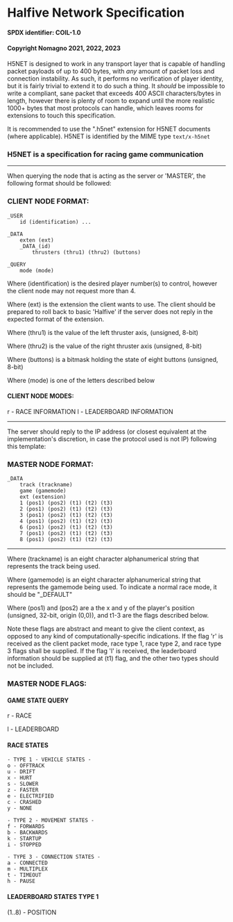 # Halfive Network Specification
#### SPDX identifier: COIL-1.0
#### Copyright Nomagno 2021, 2022, 2023

H5NET is designed to work in any transport layer that is capable of handling packet payloads of up to 400 bytes, with *any* amount of packet loss and connection instability. As such, it performs no verification of player identity, but it is fairly trivial to extend it to do such a thing. It *should* be impossible to write a compliant, sane packet that exceeds 400 ASCII characters/bytes in length, however there is plenty of room to expand until the more realistic 1000+ bytes that most protocols can handle, which leaves rooms for extensions to touch this specification.

It is recommended to use the ".h5net" extension for H5NET documents (where applicable).
H5NET is identified by the MIME type `text/x-h5net`

### H5NET is a specification for racing game communication
***
When querying the node that is acting as the server or 'MASTER', the following format should be followed:

### CLIENT NODE FORMAT:

```
_USER
	id (identification) ...

_DATA
	exten (ext)
	_DATA_(id)
		thrusters (thru1) (thru2) (buttons)

_QUERY
	mode (mode)
```

Where (identification) is the desired player number(s) to control, however the client node may not request more than 4.

Where (ext) is the extension the client wants to use. The client should be prepared to roll back to basic 'Halfive' if the server does not reply in the expected format of the extension.

Where (thru1) is the value of the left thruster axis, (unsigned, 8-bit)

Where (thru2) is the value of the right thruster axis (unsigned, 8-bit)

Where (buttons) is a bitmask holding the state of eight buttons (unsigned, 8-bit)

Where (mode) is one of the letters described below

#### CLIENT NODE MODES:
r - RACE INFORMATION
l - LEADERBOARD INFORMATION

***

The server should reply to the IP address (or closest equivalent at the implementation's discretion, in case the protocol used is not IP) following this template:


### MASTER NODE FORMAT:

```
_DATA
	track (trackname)
	game (gamemode)
	ext (extension)
	1 (pos1) (pos2) (t1) (t2) (t3)
	2 (pos1) (pos2) (t1) (t2) (t3)
	3 (pos1) (pos2) (t1) (t2) (t3)
	4 (pos1) (pos2) (t1) (t2) (t3)
	6 (pos1) (pos2) (t1) (t2) (t3)
	7 (pos1) (pos2) (t1) (t2) (t3)
	8 (pos1) (pos2) (t1) (t2) (t3)
```
***

Where (trackname) is an eight character alphanumerical string that represents the track being used.

Where (gamemode) is an eight character alphanumerical string that represents the gamemode being used. To indicate a normal race mode, it should be "_DEFAULT"

Where (pos1) and (pos2) are a the x and y of the player's position (unsigned, 32-bit, origin (0,0)), and t1-3 are the flags described below.

Note these flags are abstract and meant to give the client context, as opposed to any kind of computationally-specific indications. If the flag 'r' is received as the client packet mode, race type 1, race type 2, and race type 3 flags shall be supplied. If the flag 'l' is received, the leaderboard information should be supplied at (t1) flag, and the other two types should not be included.

### MASTER NODE FLAGS:

#### GAME STATE QUERY

r - RACE

l - LEADERBOARD

#### RACE STATES

```
- TYPE 1 - VEHICLE STATES -
o - OFFTRACK
u - DRIFT
x - HURT
s - SLOWER
z - FASTER
e - ELECTRIFIED
c - CRASHED
y - NONE

- TYPE 2 - MOVEMENT STATES -
f - FORWARDS
b - BACKWARDS
k - STARTUP
i - STOPPED

- TYPE 3 - CONNECTION STATES -
a - CONNECTED
m - MULTIPLEX
t - TIMEOUT
h - PAUSE
```

#### LEADERBOARD STATES TYPE 1

(1..8) - POSITION
